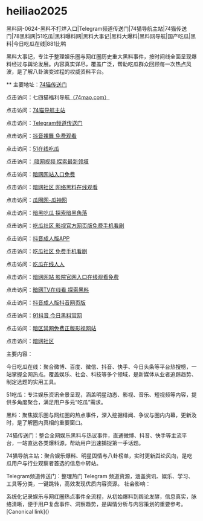 # heiliao2025
黑料网-0624-黑料不打烊入口|Telegram频道传送门|74猫导航主站|74猫传送门|78黑料网|51吃瓜|黑料曝料网|黑料大事记|黑料大爆料|黑料网导航|国产吃瓜|黑料|今日吃瓜在线|881比鸭

黑料大事记，专注于整理娱乐圈与网红圈历史重大黑料事件，按时间线全面呈现爆料经过与舆论发展。内容真实详尽，覆盖广泛，帮助吃瓜群众回顾每一次热点风波，是了解八卦演变过程的权威资料平台。

** 主要地址：<a href="https://74mao.com/">74猫传送门</a>

点击访问：七四猫福利导航<a href="https://74mao.com/">（74mao.com）</a>

点击访问：<a href="https://74mao.com/">74猫导航主站</a>

点击访问：<a href="https://74mao.com/">Telegram频道传送门</a>

点击访问：<a href="https://dy9-01.pages.dev/">抖音裸舞 免费观看</a>

点击访问：<a href="https://cg10-48.pages.dev/">51在线吃瓜</a>

点击访问：<a href="https://aw8-01.pages.dev/"> 暗网视频 探索最新领域</a>

点击访问：<a href="https://aw10-02.pages.dev/">暗网网站入口免费</a>

点击访问：<a href="https://aw1-02.pages.dev/">暗网社区 网络黑料在线观看</a>

点击访问：<a href="https://cg5-02.pages.dev/">瓜圈网-瓜神网</a>

点击访问：<a href="https://cg7-02.pages.dev/">暗黑吃瓜 探索暗黑角落</a>

点击访问：<a href="https://cg8-02.pages.dev/">吃瓜社区 影视官方网页版免费手机看剧</a>

点击访问：<a href="https://dy1-01.pages.dev/">抖音成人版APP</a>

点击访问：<a href="https://cg8-05.pages.dev/">吃瓜社区 免费手机看剧</a>

点击访问：<a href="https://cg10-01.pages.dev/">吃瓜在线人人</a>

点击访问：<a  href="https://cg9-01.pages.dev/">暗网网站 影院官网入口在线观看免费</a>

点击访问：<a  href="https://aw9-07.pages.dev/">暗网TV在线看 探索黑料 </a>

点击访问：<a href="https://dy3-03.pages.dev/">抖音成人版抖音网页版 </a>

点击访问：<a href="https://dy7-03.pages.dev/">91抖音 今日黑料官网</a>

点击访问：<a href="https://aw5-03.pages.dev/">暗区禁网免费正版影视网站</a>

点击访问：<a href="https://aw1-03.pages.dev/">暗网社区</a>

主要内容：

今日吃瓜在线：聚合微博、百度、微信、抖音、快手、今日头条等平台热搜榜，一站掌握全网热点。覆盖娱乐、社会、科技等多个领域，是新媒体从业者追踪趋势、制定选题的实用工具。

51吃瓜：专注娱乐资讯全景呈现，涵盖明星动态、影视、音乐、短视频等内容，提供多角度聚合，满足用户多元“吃瓜”需求。

黑料：聚焦娱乐圈与网红圈的热点事件，深入挖掘绯闻、争议与圈内内幕，更新及时，是了解圈内真相的重要窗口。

74猫传送门：整合全网娱乐黑料与热议事件，直通微博、抖音、快手等主流平台，一站直达各类爆料源，帮助用户迅速捕捉第一手话题。

74猫导航主站：聚合娱乐爆料、明星舆情与八卦榜单，实时更新舆论风向，是吃瓜用户与行业观察者首选的信息中转站。

Telegram频道传送门：整理热门 Telegram 频道资源，涵盖资讯、娱乐、学习、工具等分类，一键跳转，高效发现优质内容资源。
社会影响：

系统化记录娱乐与网红圈热点事件全流程，从初始爆料到舆论发酵，信息真实，脉络清晰，便于用户复盘事件、洞察趋势，是舆情分析与内容策划的重要参考。
[Canonical link](）
